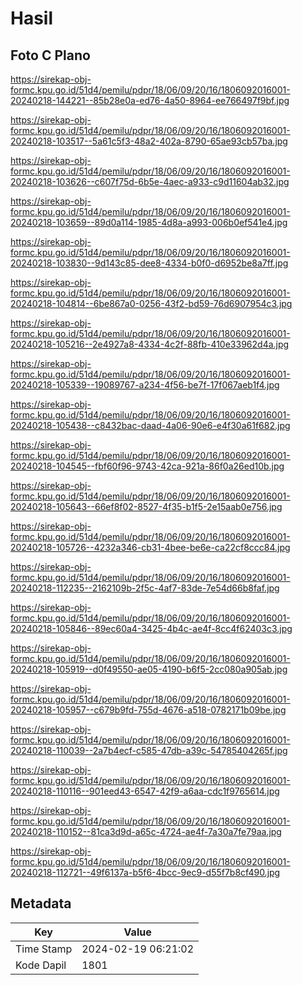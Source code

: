 # Hasil

## Foto C Plano

https://sirekap-obj-formc.kpu.go.id/51d4/pemilu/pdpr/18/06/09/20/16/1806092016001-20240218-144221--85b28e0a-ed76-4a50-8964-ee766497f9bf.jpg

https://sirekap-obj-formc.kpu.go.id/51d4/pemilu/pdpr/18/06/09/20/16/1806092016001-20240218-103517--5a61c5f3-48a2-402a-8790-65ae93cb57ba.jpg

https://sirekap-obj-formc.kpu.go.id/51d4/pemilu/pdpr/18/06/09/20/16/1806092016001-20240218-103626--c607f75d-6b5e-4aec-a933-c9d11604ab32.jpg

https://sirekap-obj-formc.kpu.go.id/51d4/pemilu/pdpr/18/06/09/20/16/1806092016001-20240218-103659--89d0a114-1985-4d8a-a993-006b0ef541e4.jpg

https://sirekap-obj-formc.kpu.go.id/51d4/pemilu/pdpr/18/06/09/20/16/1806092016001-20240218-103830--9d143c85-dee8-4334-b0f0-d6952be8a7ff.jpg

https://sirekap-obj-formc.kpu.go.id/51d4/pemilu/pdpr/18/06/09/20/16/1806092016001-20240218-104814--6be867a0-0256-43f2-bd59-76d6907954c3.jpg

https://sirekap-obj-formc.kpu.go.id/51d4/pemilu/pdpr/18/06/09/20/16/1806092016001-20240218-105216--2e4927a8-4334-4c2f-88fb-410e33962d4a.jpg

https://sirekap-obj-formc.kpu.go.id/51d4/pemilu/pdpr/18/06/09/20/16/1806092016001-20240218-105339--19089767-a234-4f56-be7f-17f067aeb1f4.jpg

https://sirekap-obj-formc.kpu.go.id/51d4/pemilu/pdpr/18/06/09/20/16/1806092016001-20240218-105438--c8432bac-daad-4a06-90e6-e4f30a61f682.jpg

https://sirekap-obj-formc.kpu.go.id/51d4/pemilu/pdpr/18/06/09/20/16/1806092016001-20240218-104545--fbf60f96-9743-42ca-921a-86f0a26ed10b.jpg

https://sirekap-obj-formc.kpu.go.id/51d4/pemilu/pdpr/18/06/09/20/16/1806092016001-20240218-105643--66ef8f02-8527-4f35-b1f5-2e15aab0e756.jpg

https://sirekap-obj-formc.kpu.go.id/51d4/pemilu/pdpr/18/06/09/20/16/1806092016001-20240218-105726--4232a346-cb31-4bee-be6e-ca22cf8ccc84.jpg

https://sirekap-obj-formc.kpu.go.id/51d4/pemilu/pdpr/18/06/09/20/16/1806092016001-20240218-112235--2162109b-2f5c-4af7-83de-7e54d66b8faf.jpg

https://sirekap-obj-formc.kpu.go.id/51d4/pemilu/pdpr/18/06/09/20/16/1806092016001-20240218-105846--89ec60a4-3425-4b4c-ae4f-8cc4f62403c3.jpg

https://sirekap-obj-formc.kpu.go.id/51d4/pemilu/pdpr/18/06/09/20/16/1806092016001-20240218-105919--d0f49550-ae05-4190-b6f5-2cc080a905ab.jpg

https://sirekap-obj-formc.kpu.go.id/51d4/pemilu/pdpr/18/06/09/20/16/1806092016001-20240218-105957--c679b9fd-755d-4676-a518-0782171b09be.jpg

https://sirekap-obj-formc.kpu.go.id/51d4/pemilu/pdpr/18/06/09/20/16/1806092016001-20240218-110039--2a7b4ecf-c585-47db-a39c-54785404265f.jpg

https://sirekap-obj-formc.kpu.go.id/51d4/pemilu/pdpr/18/06/09/20/16/1806092016001-20240218-110116--901eed43-6547-42f9-a6aa-cdc1f9765614.jpg

https://sirekap-obj-formc.kpu.go.id/51d4/pemilu/pdpr/18/06/09/20/16/1806092016001-20240218-110152--81ca3d9d-a65c-4724-ae4f-7a30a7fe79aa.jpg

https://sirekap-obj-formc.kpu.go.id/51d4/pemilu/pdpr/18/06/09/20/16/1806092016001-20240218-112721--49f6137a-b5f6-4bcc-9ec9-d55f7b8cf490.jpg


## Metadata

| Key        | Value               |
| ---------- | ------------------- |
| Time Stamp | 2024-02-19 06:21:02 |
| Kode Dapil | 1801                |



